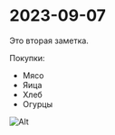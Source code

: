 # 2023-09-07

Это вторая заметка.

Покупки:

- Мясо
- Яица
- Хлеб
- Огурцы

![Alt](https://fond-vsem-mirom.ru/wp-content/uploads/2022/05/whatsapp-image-2022-03-17-at-19.16.24.jpeg)
